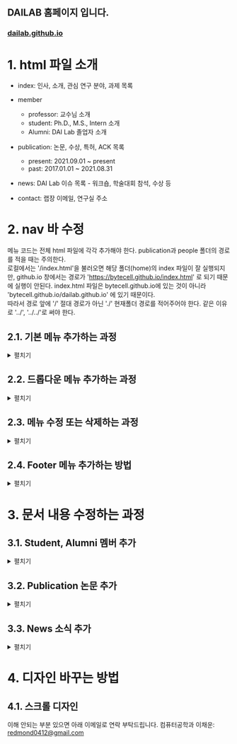 ## DAILAB 홈페이지 입니다.

### [dailab.github.io](https://bytecell.github.io/dailab.github.io/)

# 1. html 파일 소개
* index: 인사, 소개, 관심 연구 분야, 과제 목록

* member

    * professor: 교수님 소개
    * student: Ph.D., M.S., Intern 소개
    * Alumni: DAI Lab 졸업자 소개

* publication: 논문, 수상, 특허, ACK 목록

    * present: 2021.09.01 ~ present
    * past: 2017.01.01 ~ 2021.08.31

* news: DAI Lab 이슈 목록 - 워크숍, 학술대회 참석, 수상 등

* contact: 랩장 이메일, 연구실 주소


# 2. nav 바 수정 

메뉴 코드는 전체 html 파일에 각각 추가해야 한다. publication과 people 폴더의 경로를 적을 때는 주의한다.  
로컬에서는 '/index.html'을 불러오면 해당 폴더(home)의 index 파일이 잘 실행되지만, github.io 창에서는 경로가 'https://bytecell.github.io/index.html' 로 되기 때문에 실행이 안된다.
index.html 파일은 bytecell.github.io에 있는 것이 아니라 'bytecell.github.io/dailab.github.io' 에 있기 때문이다.   
따라서 경로 앞에 '/' 절대 경로가 아닌 './' 현재폴더 경로를 적어주어야 한다. 같은 이유로 '../', '../../'로 써야 한다.

## 2.1. 기본 메뉴 추가하는 과정


<details>
  <summary>펼치기</summary>  


* 주 메뉴 추가하는 과정 (예: News 옆에 하나 추가하기)  
  
  
  ---
  * 기본 nav 바에 추가 (예: plus.html)
    * plus.html을 만든다.

    * 만들고자 하는 위치에 다음과 같은 메뉴 코드를 추가한다.
       ``` html
       <li class="dropdown"><a href="./plus.html" data-target="plus">Plus</a></li>
       ```
    * 결과
       
       <img src="https://github.com/user-attachments/assets/f3be63d5-7343-4e7d-a297-b46d75c54c53" width=1000px;>
       <img src="https://github.com/user-attachments/assets/0f299284-1595-47cc-8621-4ab1077d4d81" width=1000px;>
       
    * 주의: 메뉴가 늘어났으므로 화면을 가로로 줄였을 때 nav바가 깨질 수 있다. 그럼 css - nav 클래스의 margin-right를 아래 주석과 같이 적절하게 조정하면 된다.
      
       <img src ="https://github.com/user-attachments/assets/f46a38f7-5087-405a-87c3-6df2443d694d" width=500px>


       ``` css
       .nav {
           margin-right: 15vw; /*  15vw -> 10vw */
       }
       ```

    * 수정 결과
      
       <img src="https://github.com/user-attachments/assets/03adc951-a148-491f-9648-b45a0cf60c1e" width= 500px>
    
  
---
  
  * media nav 바에 추가 (예: plus.html)
     * plus.html을 만든다.
       
     * 만들고자 하는 위치에 다음과 같은 메뉴 코드를 추가한다.
       ```html
       <li><a href="./plus.html" data-target="plus">Plus</a></li>
       ```
     * 결과
     
      <img src ="https://github.com/user-attachments/assets/97819168-115d-4b17-a1a6-ecd13aeae2b0" width=400px>
      <img src ="https://github.com/user-attachments/assets/8b972a82-066e-4369-94f0-56371e17ef48" width=400px>

</details>



## 2.2. 드롭다운 메뉴 추가하는 과정

<details>
  <summary>펼치기</summary>  


* 주 메뉴와 부 메뉴 추가하는 과정
  
  ---
  * 기본 nav 바에 추가
    * one.html, two.html을 만든다. - 드롭다운 메뉴들
      
    * 만들고자 하는 위치에 다음과 같은 메뉴 코드를 추가한다.
       ```html
       <li class="dropdown">
          <a href="#">Plus <i class="fas fa-caret-down"></i></a>
          <div class="dropdown-content">  <!-- 드롭다운 메뉴들 이름이 길면 content1, 짧으면 content 사용 -->
               <!-- 아래 부 메뉴들 나열 - 추가하고 싶을 때는 그냥 쭉 나열하기 -->
              <a class="dropdown-item" href="./one.html" data-target="one">one</a>
              <a class="dropdown-item" href="./two.html" data-target="two">two</a>
          </div>
       </li>
       ```
       
    * 결과
   
      <img src ="https://github.com/user-attachments/assets/80c6a172-c2bb-4a01-8044-68ac508350eb" width=500px>
      <img src ="https://github.com/user-attachments/assets/40def3e6-6e83-44cf-a426-851633811cf3" width=600px>


    * 주의: 메뉴가 늘어났으므로 화면을 가로로 줄였을 때 nav바가 깨질 수 있다. 그럼 css - nav 클래스의 margin-right를 아래 주석과 같이 적절하게 조정하면 된다.
      
       <img src ="https://github.com/user-attachments/assets/f46a38f7-5087-405a-87c3-6df2443d694d" width=500px>


       ``` css
       .nav {
           margin-right: 15vw; /*  15vw -> 10vw */
       }
       ```

    * 수정 결과
      
       <img src="https://github.com/user-attachments/assets/03adc951-a148-491f-9648-b45a0cf60c1e" width= 500px>

---

  * media nav 바에 추가 (예: plus.html)
    * one.html, two.html을 만든다. - 드롭다운 메뉴들
      
    * 만들고자 하는 위치에 다음과 같은 메뉴 코드를 추가한다.
       ```html
       <li class="dropdown">
          <a href="#">Plus <i class="fas fa-caret-down"></i></a>
          <div class="dropdown-content">  <!-- 드롭다운 메뉴들 이름이 길면 content1, 짧으면 content 사용 -->
               <!-- 아래 부 메뉴들 나열 - 추가하고 싶을 때는 그냥 쭉 나열하기 -->
              <a class="dropdown-item" href="./one.html" data-target="one">one</a>
              <a class="dropdown-item" href="./two.html" data-target="two">two</a>
          </div>
       </li>
       ```
       
    * 결과
      
      <img src="https://github.com/user-attachments/assets/c0ad1c8b-d024-4dab-bccb-09ff78f81103" width= 400px>
      <img src="https://github.com/user-attachments/assets/21f5ddea-b5fb-4de4-81ff-7a5764985632" width= 400px>

</details>

## 2.3. 메뉴 수정 또는 삭제하는 과정

<details>
  <summary>펼치기</summary>  

* 기존의 주/부메뉴의 제목을 수정하거나 삭제하는 과정

  * 수정  

    * News 대신 Hot Issue로 바꾸고 싶을 때는 아래 코드처럼 </a> 앞 문구를 바꾸면 된다.
        ``` html
        <li class="dropdown"><a href="./news.html" data-target="news">News</a></li>
        <li class="dropdown"><a href="./news.html" data-target="news">Hot Issue</a></li>
        ```

    * 결과
  
      <img src="https://github.com/user-attachments/assets/2093045f-7a2d-41ea-aef7-e32911ce2a00" width= 600px>

    ---
    
  * 삭제  

    * 위 사진에서 Hot Issue를 삭제하려면 아래 코드처럼 수정하면 된다.
        ``` html
        <li class="dropdown"><a href="./news.html" data-target="news">News</a></li>
        ```

    * 결과
  
      <img src="https://github.com/user-attachments/assets/18a3794a-d6f1-4989-beda-0f9d4ef0b187" width= 600px>

</details>

## 2.4. Footer 메뉴 추가하는 방법

<details>
  <summary>펼치기</summary>  

* plus.html 만들기
* footer class에 코드 추가
  
  경로 설정에 주의
  ``` css
  <a href="./plus.html" class="menu-item">Plus</a>
  ```
  
* 결과
  
  <img src="https://github.com/user-attachments/assets/7d69c13b-d292-41a8-afe3-2b7a02b3fbed" width= 600px>


</details>



# 3. 문서 내용 수정하는 과정 

## 3.1. Student, Alumni 멤버 추가

<details>
  <summary>펼치기</summary>  

* /assets/member/miso.jpg 저장하기
* member-imgs class에 코드 추가
    
  경로 설정에 주의
  아래 코드를 Student 또는 Alumni 파일에 복붙하면 된다.
  ``` html
  <div class="img">
      <img src="../assets/member/miso.jpg" alt="miso">
      <p>Mi-So</p>
      <p class="sub-text">Undergraduate researcher (2024. 8~)<br><br>Language models<br>Web Programming</p>
  </div>
  ```
  
* 결과
  
  <img src="https://github.com/user-attachments/assets/44d538c8-6166-4346-8919-a10d3603c809" width= 600px>

</details>



## 3.2. Publication 논문 추가

<details>
  <summary>펼치기</summary>  

present와 past는 html 구조가 같고, 논문 입력 방식은 아래와 같다.

> ##### 문장 구조
>
> * 학술 논문 등급 or 학회 유형
> * 저자 정보
> * 제목
> * 게재된 저널 정보
> * 게재 날짜. : 만약 게재되지 않았다면 일월 제외하고 [저널 정보, _2024 (accepted)_]
> * 연구 지원 정보(ACK)
> * 해당 SCI 논문으로 졸업할(졸업한) 대학원생 이름
>
> EX)
> ``` html
> <li><p>[학술 논문 등급 or 학회 유형]</p> 저자 정보, "제목" 게재된 저널 정보, 게재 날짜. [연구 지원 정보(ACK)]</li>
> ```
>

* 추가하고자 하는 파트의 media-body 클래스에 코드 추가
* 아래 코드를 present 또는 past 파일에 복붙하면 된다.

  ``` html
  <li><p>[국제탐정대회]</p> Do-Il, Mi-Ran Nam and Young-Seob Jeong, "Dangerous Love: Exploring the Romance at Crime Scenes of Do-Il Nam and Mi-Ran" Biomolecules, Vol. 11(12), Issue 1750, pp.1-15, November 24, 2024. [ACK: None]</li>
  ```
  
* 결과
  
  <img src="https://github.com/user-attachments/assets/411fa5cb-2ee5-4641-9b7a-217831befb43" width= 600px>

</details>


## 3.3. News 소식 추가

<details>
  <summary>펼치기</summary>  

3.3.1은 title클래스로 시작하고, 3.3.2는 post 클래스로 시작한다.

### 3.3.1. 사진이 없을 때

> ##### 문장 구조
>
> * News 분류
> * 연도와 대회명 + 제목 + 팀명
> * (장소, 날짜)
>
> EX)
> ``` html
> <div class="title"><li><p>[News 분류]</p> 연도와 대회명 + 제목 + 팀명 (장소, 날짜) </li></div>
> ```  
>  


    

* 추가하고자 하는 연도의 news 클래스에 아래 코드 추가

  ``` html
  <div class="title"><li><p>[대상]</p> 2023 DAI 소프트웨어 경진대회, 팀명: dailab egg (충북대학교 E8-1, October 26, 2024)</li></div>
  ```
  
* 결과
  
  <img src="https://github.com/user-attachments/assets/bbb4b89b-fbf0-46e1-898a-469f71d82189" width= 600px>




### 3.3.2. 사진이 있을 때

사진이 있을 때는 문장을 클릭하면 사진이 슬라이드 된다.

> ##### 문장 구조
>
> * News 분류
> * 연도와 대회명 + 제목 + 팀명
> * (장소, 날짜)
> * 이미지 표시 아이콘
>
> EX)
> ``` html
> <div class="post">
>     <div class="title">
>         <li>
>             <p>[News 분류]</p> 연도와 대회명 + 제목 + 팀명 (장소, 날짜) 
>             <span class="fa-solid fa-images"></span>
>         </li>
>     </div>
>     <div class="content">
>         <img src="사진 경로" alt="사진 명칭">
>         <img src="사진 경로" alt="사진 명칭">
>     </div>
>  </div>
> ```  
>  



        

* 추가할 사진을 ./asset/news에 저장
* 추가하고자 하는 연도의 news 클래스에 아래 코드 추가


  ``` html
  <div class="post">
     <div class="title">
         <li>
             <p>[대상]</p> 2023 DAI 소프트웨어 경진대회, 팀명: dailab egg (충북대학교 E8-1, October 26, 2024)
             <span class="fa-solid fa-images"></span>
         </li>
     </div>
     <div class="content">
         <img src="./assets/news/사진1.jpg" alt="EMNLP_2023_1">
         <img src="./assets/news/사진2.jpg" alt="EMNLP_2023_2">
     </div>
  </div>
  ```
  
* 결과
  
  <img src="https://github.com/user-attachments/assets/2a8c9760-62a3-4d96-afac-39461a01a331" width= 600px>

</details>



# 4. 디자인 바꾸는 방법

## 4.1. 스크롤 디자인


이해 안되는 부분 있으면 아래 이메일로 연락 부탁드립니다.
컴퓨터공학과 이채운: redmond0412@gmail.com
